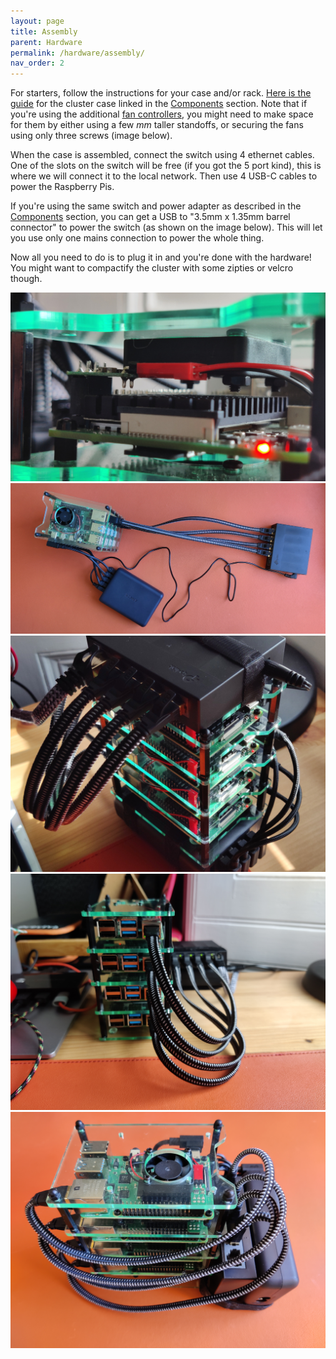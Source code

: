 ```yaml
---
layout: page
title: Assembly
parent: Hardware
permalink: /hardware/assembly/
nav_order: 2
---
```


For starters, follow the instructions for your case and/or rack. [Here is the guide](https://thepihut.com/blogs/raspberry-pi-tutorials/cluster-case-assembly-instructions) for the cluster case linked in the [Components](/hardware/components) section.
Note that if you're using the additional [fan controllers](https://thepihut.com/products/fan-controller-for-raspberry-pi?variant=39578362577091), you might need to make space for them by either using a few _mm_ taller standoffs, or securing the fans using only three screws (image below).

When the case is assembled, connect the switch using 4 ethernet cables.
One of the slots on the switch will be free (if you got the 5 port kind), this is where we will connect it to the local network.
Then use 4 USB-C cables to power the Raspberry Pis.

If you're using the same switch and power adapter as described in the [Components](/hardware/components/) section, you can get a USB to "3.5mm x 1.35mm barrel connector" to power the switch (as shown on the image below).
This will let you use only one mains connection to power the whole thing.

Now all you need to do is to plug it in and you're done with the hardware!
You might want to compactify the cluster with some zipties or velcro though.

![Fan controller's unfortunate placement](../../assets/images/fan-controller.jpg "two tauers")
![All components](../../assets/images/components.jpg "two tauers")
![Arrangement 0](../../assets/images/arrangement-0.jpg "two tauers")
![Arrangement 1](../../assets/images/arrangement-1.jpg "two tauers")
![Arrangement 2](../../assets/images/arrangement-2.jpg "two tauers")
